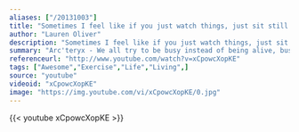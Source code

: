 ```yaml
---
aliases: ["/20131003"]
title: "Sometimes I feel like if you just watch things, just sit still and let the world exist in front of you - sometimes I swear that just for a second time freezes and the world pauses in its tilt. Just for a second. And if you somehow found a way to live in that second, then you would live forever."
author: "Lauren Oliver"
description: "Sometimes I feel like if you just watch things, just sit still and let the world exist in front of you - sometimes I swear that just for a second time freezes and the world pauses in its tilt. Just for a second. And if you somehow found a way to live in that second, then you would live forever. - Lauren Oliver quotes from GetInspired365.com"
summary: "Arc'teryx - We all try to be busy instead of being alive, busy instead of getting out and breathing, busy sending useless texts instead of walking in the woods with our kids or introducing them to life's joys. We move information instead of simply moving, says Arc'teryx athlete Will Gadd in this ode to action and movement. Acknowledging how hard it is to carve out time for exercise in our daily lives, Gadd's passionate words remind us how important it is to get outside, breathe hard, and create "
referenceurl: "http://www.youtube.com/watch?v=xCpowcXopKE"
tags: ["Awesome","Exercise","Life","Living",]
source: "youtube"
videoid: "xCpowcXopKE"
image: "https://img.youtube.com/vi/xCpowcXopKE/0.jpg"
---
```


{{< youtube xCpowcXopKE >}}

